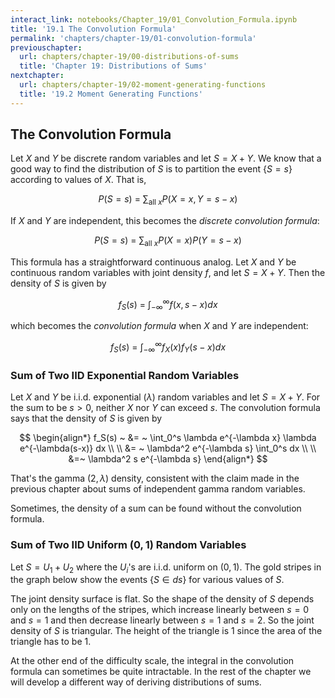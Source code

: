 ```yaml
---
interact_link: notebooks/Chapter_19/01_Convolution_Formula.ipynb
title: '19.1 The Convolution Formula'
permalink: 'chapters/chapter-19/01-convolution-formula'
previouschapter:
  url: chapters/chapter-19/00-distributions-of-sums
  title: 'Chapter 19: Distributions of Sums'
nextchapter:
  url: chapters/chapter-19/02-moment-generating-functions
  title: '19.2 Moment Generating Functions'
---
```


## The Convolution Formula

Let $X$ and $Y$ be discrete random variables and let $S = X+Y$. We know that a good way to find the distribution of $S$ is to partition the event $\{ S = s\}$ according to values of $X$. That is,

$$
P(S = s) ~ = ~ \sum_{\text{all }x} P(X = x, Y = s-x)
$$

If $X$ and $Y$ are independent, this becomes the *discrete convolution formula*:

$$
P(S = s) ~ = ~ \sum_{\text{all }x} P(X = x)P(Y = s-x)
$$

This formula has a straightforward continuous analog. Let $X$ and $Y$ be continuous random variables with joint density $f$, and let $S = X+Y$. Then the density of $S$ is given by

$$
f_S(s) ~ = ~ \int_{-\infty}^\infty f(x, s-x)dx
$$

which becomes the *convolution formula* when $X$ and $Y$ are independent:

$$
f_S(s) ~ = ~ \int_{-\infty}^\infty f_X(x)f_Y(s-x)dx
$$

### Sum of Two IID Exponential Random Variables
Let $X$ and $Y$ be i.i.d. exponential $(\lambda)$ random variables and let $S = X+Y$. For the sum to be $s > 0$, neither $X$ nor $Y$ can exceed $s$. The convolution formula says that the density of $S$ is given by

$$
\begin{align*}
f_S(s) ~ &= ~ \int_0^s \lambda e^{-\lambda x} \lambda e^{-\lambda(s-x)} dx \\ \\
&= ~ \lambda^2 e^{-\lambda s} \int_0^s dx \\ \\
&=~  \lambda^2 s e^{-\lambda s}
\end{align*}
$$

That's the gamma $(2, \lambda)$ density, consistent with the claim made in the previous chapter about sums of independent gamma random variables.

Sometimes, the density of a sum can be found without the convolution formula.

### Sum of Two IID Uniform $(0, 1)$ Random Variables
Let $S = U_1 + U_2$ where the $U_i$'s are i.i.d. uniform on $(0, 1)$. The gold stripes in the graph below show the events $\{ S \in ds \}$ for various values of $S$.

The joint density surface is flat. So the shape of the density of $S$ depends only on the lengths of the stripes, which increase linearly between $s = 0$ and $s = 1$ and then decrease linearly between $s = 1$ and $s = 2$. So the joint density of $S$ is triangular. The height of the triangle is 1 since the area of the triangle has to be 1.

At the other end of the difficulty scale, the integral in the convolution formula can sometimes be quite intractable. In the rest of the chapter we will develop a different way of deriving distributions of sums.
